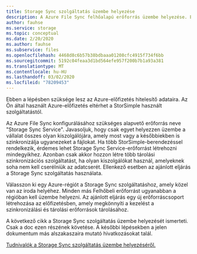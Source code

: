 ```yaml
---
title: Storage Sync szolgáltatás üzembe helyezése
description: A Azure File Sync felhőalapú erőforrás üzembe helyezése. Egy Storage Sync szolgáltatás. Egy közös szöveges blokk, amely az áttelepítési dokumentumok között meg van osztva.
author: fauhse
ms.service: storage
ms.topic: conceptual
ms.date: 2/20/2020
ms.author: fauhse
ms.subservice: files
ms.openlocfilehash: 4468d8c6b57b38bdbaaa01208cfc4915f734f6bb
ms.sourcegitcommit: 5192c04feaa3d1bd564efe957f200b7b1a93a381
ms.translationtype: MT
ms.contentlocale: hu-HU
ms.lasthandoff: 03/02/2020
ms.locfileid: "78209453"
---
```

Ebben a lépésben szüksége lesz az Azure-előfizetés hitelesítő adataira. Az Ön által használt Azure-előfizetés eltérhet a StorSimple használt szolgáltatástól.

Az Azure File Sync konfigurálásához szükséges alapvető erőforrás neve "Storage Sync Service".
Javasoljuk, hogy csak egyet helyezzen üzembe a vállalat összes olyan kiszolgálójára, amely most vagy a későbbiekben is szinkronizálja ugyanezeket a fájlokat. Ha több StorSimple-berendezéssel rendelkezik, érdemes lehet Storage Sync Service-erőforrást létrehozni mindegyikhez. Azonban csak akkor hozzon létre több tárolási szinkronizációs szolgáltatást, ha olyan kiszolgálókat használ, amelyeknek soha nem kell cserélniük az adatcserét. Ellenkező esetben az ajánlott eljárás a Storage Sync szolgáltatás használata.

Válasszon ki egy Azure-régiót a Storage Sync szolgáltatáshoz, amely közel van az iroda helyéhez. Minden más Felhőbeli erőforrást ugyanabban a régióban kell üzembe helyezni.
Az ajánlott eljárás egy új erőforráscsoport létrehozása az előfizetésben, amely megkönnyíti a kezelést a szinkronizálási és tárolási erőforrások tárolásához.

A következő cikk a Storage Sync szolgáltatás üzembe helyezését ismerteti. Csak a doc ezen részének követése. A későbbi lépésekben a jelen dokumentum más alszakaszaira mutató hivatkozásokat talál.

[Tudnivalók a Storage Sync szolgáltatás üzembe helyezéséről.](../articles/storage/files/storage-sync-files-deployment-guide.md#deploy-the-storage-sync-service)
